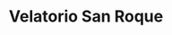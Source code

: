 ---
title: "Velatorio San Roque"
url: /cervera-de-pisuerga/velatorio-san-roque/
shop: Bestattungen
---